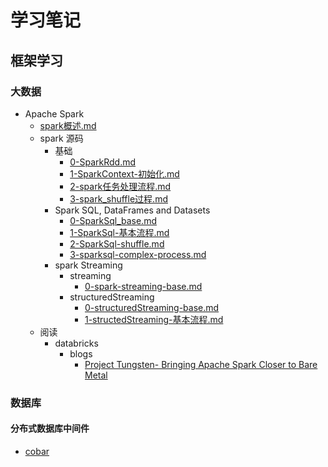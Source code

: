 #   学习笔记
##  框架学习
### 大数据
*   Apache Spark
    -   [spark概述.md](learn/framework/bigdata/spark/spark概述.md)
    -   spark 源码
        +   基础
            *   [0-SparkRdd.md](learn/framework/bigdata/spark/源码/0-SparkRdd.md)
            *   [1-SparkContext-初始化.md](learn/framework/bigdata/spark/源码/1-SparkContext-初始化.md)
            *   [2-spark任务处理流程.md](learn/framework/bigdata/spark/源码/2-spark任务处理流程.md)
            *   [3-spark_shuffle过程.md](learn/framework/bigdata/spark/源码/3-spark_shuffle过程.md)
        +   Spark SQL, DataFrames and Datasets 
            *   [0-SparkSql_base.md](learn/framework/bigdata/spark/源码/sql/0-SparkSql_base.md)  
            *   [1-SparkSql-基本流程.md](learn/framework/bigdata/spark/源码/sql/1-SparkSql-基本流程.md)    
            *   [2-SparkSql-shuffle.md](learn/framework/bigdata/spark/源码/sql/2-SparkSql-shuffle.md)   
            *   [3-sparksql-complex-process.md](learn/framework/bigdata/spark/源码/sql/3-sparksql-complex-process.md)   
        +   spark Streaming
            *   streaming
                -   [0-spark-streaming-base.md](learn/framework/bigdata/spark/源码/streaming/0-spark-streaming-base.md) 
            *   structuredStreaming
                *   [0-structuredStreaming-base.md](learn/framework/bigdata/spark/源码/StructuredStreaming/0-structuredStreaming-base.md) 
                *   [1-structedStreaming-基本流程.md](learn/framework/bigdata/spark/源码/StructuredStreaming/1-structedStreaming-基本流程.md)  
    -   阅读
        +   databricks
            *   blogs
                -   [Project Tungsten- Bringing Apache Spark Closer to Bare Metal](learn/framework/bigdata/spark/官网/databricks/blogs/Project_Tungsten_Bringing_Apache_Spark_Closer_to_Bare_Metal.md)



###     数据库
####    分布式数据库中间件
*   [cobar](learn/framework/database/cobar/cobar_note.md)


